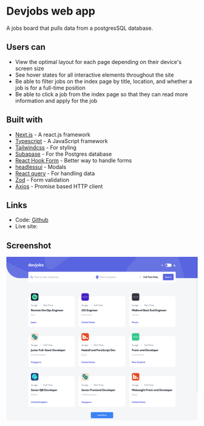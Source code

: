 # Devjobs web app

A jobs board that pulls data from a postgresSQL database.

## Users can

- View the optimal layout for each page depending on their device's screen size
- See hover states for all interactive elements throughout the site
- Be able to filter jobs on the index page by title, location, and whether a job is for a full-time position
- Be able to click a job from the index page so that they can read more information and apply for the job

## Built with

- [Next.js]() - A react.js framework
- [Typescript]() - A JavaScript framework
- [Tailwindcss]() - For styling
- [Subapase](https://supabase.com/) - For the Postgres database
- [React Hook Form](https://react-hook-form.com/) - Better way to handle forms
- [headlessui](https://headlessui.com/) - Modals
- [React query](https://tanstack.com/query/v3/) - For handling data
- [Zod](https://github.com/colinhacks/zod) - Form validation
- [Axios](https://www.npmjs.com/package/axios) - Promise based HTTP client

## Links

- Code: [Github](https://github.com/Sana-Shabeel/devjobs)
- Live site: []()

## Screenshot

![Desktop screenshot](public/devjobs-screenshot.png)
